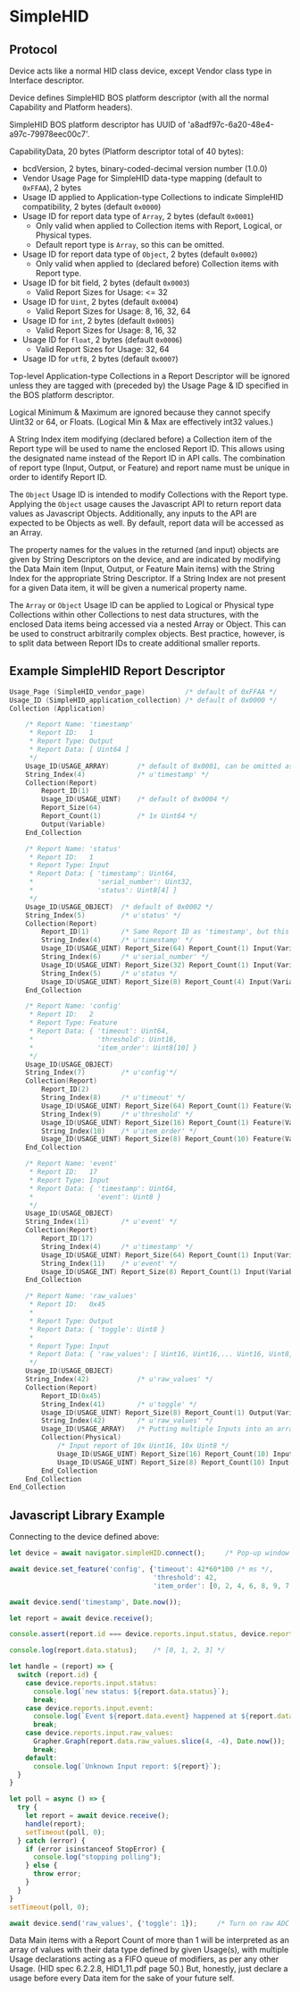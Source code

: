 SimpleHID
=========

Protocol
--------

Device acts like a normal HID class device, except Vendor class type in Interface descriptor.

Device defines SimpleHID BOS platform descriptor (with all the normal Capability
and Platform headers).

SimpleHID BOS platform descriptor has UUID of 'a8adf97c-6a20-48e4-a97c-79978eec00c7'.

CapabilityData, 20 bytes (Platform descriptor total of 40 bytes):
* bcdVersion, 2 bytes, binary-coded-decimal version number (1.0.0)
* Vendor Usage Page for SimpleHID data-type mapping (default to `0xFFAA`), 2 bytes
* Usage ID applied to Application-type Collections to indicate SimpleHID compatibility, 2 bytes (default `0x0000`)
* Usage ID for report data type of `Array`, 2 bytes (default `0x0001`)
    * Only valid when applied to Collection items with Report, Logical, or Physical types.
    * Default report type is `Array`, so this can be omitted.
* Usage ID for report data type of `Object`, 2 bytes (default `0x0002`)
    * Only valid when applied to (declared before) Collection items with Report type.
* Usage ID for bit field, 2 bytes (default `0x0003`)
    * Valid Report Sizes for Usage: <= 32
* Usage ID for `Uint`, 2 bytes (default `0x0004`)
    * Valid Report Sizes for Usage: 8, 16, 32, 64
* Usage ID for `int`, 2 bytes (default `0x0005`)
    * Valid Report Sizes for Usage: 8, 16, 32
* Usage ID for `float`, 2 bytes (default `0x0006`)
    * Valid Report Sizes for Usage: 32, 64
* Usage ID for `utf8`, 2 bytes (default `0x0007`)

Top-level Application-type Collections in a Report Descriptor will be ignored unless
they are tagged with (preceded by) the Usage Page & ID specified in the
BOS platform descriptor.

Logical Minimum & Maximum are ignored because they cannot specify
Uint32 or 64, or Floats. (Logical Min & Max are effectively int32 values.)

A String Index item modifying (declared before) a Collection item of the
Report type will be used to name the enclosed Report ID. This allows
using the designated name instead of the Report ID in API calls. The combination
of report type (Input, Output, or Feature) and report name must be unique
in order to identify Report ID.

The `Object` Usage ID is intended to modify Collections with the Report type.
Applying the `Object` usage causes the Javascript API to return report data
values as Javascript Objects. Additionally, any inputs to the API are expected
to be Objects as well. By default, report data will be accessed as an Array.

The property names for the values in the returned (and input) objects are
given by String Descriptors on the device, and are indicated by modifying
the Data Main item (Input, Output, or Feature Main items) with the String
Index for the appropriate String Descriptor. If a String Index are not
present for a given Data item, it will be given a numerical property name.

The `Array` or `Object` Usage ID can be applied to Logical or Physical type
Collections within other Collections to nest data structures, with the enclosed
Data items being accessed via a nested Array or Object. This can be used
to construct arbitrarily complex objects. Best practice, however, is to
split data between Report IDs to create additional smaller reports.

Example SimpleHID Report Descriptor
-----------------------------------
```c
Usage_Page (SimpleHID_vendor_page)          /* default of 0xFFAA */
Usage_ID (SimpleHID_application_collection) /* default of 0x0000 */
Collection (Application)

    /* Report Name: 'timestamp'
     * Report ID:   1
     * Report Type: Output
     * Report Data: [ Uint64 ]
     */
    Usage_ID(USAGE_ARRAY)       /* default of 0x0001, can be omitted as Array is default */
    String_Index(4)             /* u'timestamp' */
    Collection(Report)
        Report_ID(1)
        Usage_ID(USAGE_UINT)    /* default of 0x0004 */
        Report_Size(64)
        Report_Count(1)         /* 1x Uint64 */
        Output(Variable)
    End_Collection

    /* Report Name: 'status'
     * Report ID:   1
     * Report Type: Input
     * Report Data: { 'timestamp': Uint64,
     *                'serial_number': Uint32,
     *                'status': Uint8[4] }
     */
    Usage_ID(USAGE_OBJECT)  /* default of 0x0002 */
    String_Index(5)         /* u'status' */
    Collection(Report)
        Report_ID(1)        /* Same Report ID as 'timestamp', but this is an Input */
        String_Index(4)     /* u'timestamp' */
        Usage_ID(USAGE_UINT) Report_Size(64) Report_Count(1) Input(Variable)        /* 1x Uint64 */
        String_Index(6)     /* u'serial_number' */
        Usage_ID(USAGE_UINT) Report_Size(32) Report_Count(1) Input(Variable)        /* 1x Uint32 */
        String_Index(5)     /* u'status */
        Usage_ID(USAGE_UINT) Report_Size(8) Report_Count(4) Input(Variable)         /* 4x Uint8 */
    End_Collection

    /* Report Name: 'config'
     * Report ID:   2
     * Report Type: Feature
     * Report Data: { 'timeout': Uint64,
     *                'threshold': Uint16,
     *                'item_order': Uint8[10] }
     */
    Usage_ID(USAGE_OBJECT)
    String_Index(7)         /* u'config'*/
    Collection(Report)
        Report_ID(2)
        String_Index(8)     /* u'timeout' */
        Usage_ID(USAGE_UINT) Report_Size(64) Report_Count(1) Feature(Variable | Volatile)
        String_Index(9)     /* u'threshold' */
        Usage_ID(USAGE_UINT) Report_Size(16) Report_Count(1) Feature(Variable | Volatile)
        String_Index(10)    /* u'item_order' */
        Usage_ID(USAGE_UINT) Report_Size(8) Report_Count(10) Feature(Variable | Volatile)
    End_Collection

    /* Report Name: 'event'
     * Report ID:   17
     * Report Type: Input
     * Report Data: { 'timestamp': Uint64,
     *                'event': Uint8 }
     */
    Usage_ID(USAGE_OBJECT)
    String_Index(11)        /* u'event' */
    Collection(Report)
        Report_ID(17)
        String_Index(4)     /* u'timestamp' */
        Usage_ID(USAGE_UINT) Report_Size(64) Report_Count(1) Input(Variable)
        String_Index(11)    /* u'event' */
        Usage_ID(USAGE_INT) Report_Size(8) Report_Count(1) Input(Variable)
    End_Collection

    /* Report Name: 'raw_values'
     * Report ID:   0x45
     *
     * Report Type: Output
     * Report Data: { 'toggle': Uint8 }
     *
     * Report Type: Input
     * Report Data: { 'raw_values': [ Uint16, Uint16,... Uint16, Uint8, Uint8,... Uint8 ]}
     */
    Usage_ID(USAGE_OBJECT)
    String_Index(42)            /* u'raw_values' */
    Collection(Report)
        Report_ID(0x45)
        String_Index(41)        /* u'toggle' */
        Usage_ID(USAGE_UINT) Report_Size(8) Report_Count(1) Output(Variable | Volatile) /* Output report of 1x Uint8 */
        String_Index(42)        /* u'raw_values' */
        Usage_ID(USAGE_ARRAY)   /* Putting multiple Inputs into an array */
        Collection(Physical)
            /* Input report of 10x Uint16, 10x Uint8 */
            Usage_ID(USAGE_UINT) Report_Size(16) Report_Count(10) Input(Variable | Buffered_Bytes)
            Usage_ID(USAGE_UINT) Report_Size(8) Report_Count(10) Input(Variable | Buffered_Bytes)
        End_Collection
    End_Collection
End_Collection
```
Javascript Library Example
--------------------------
Connecting to the device defined above:
```javascript
let device = await navigator.simpleHID.connect();     /* Pop-up window prompts user to select device */

await device.set_feature('config', {'timeout': 42*60*100 /* ms */,
                                    'threshold': 42,
                                    'item_order': [0, 2, 4, 6, 8, 9, 7, 5, 3, 1]});

await device.send('timestamp', Date.now());

let report = await device.receive();

console.assert(report.id === device.reports.input.status, device.reports.input[report.id]);

console.log(report.data.status);    /* [0, 1, 2, 3] */

let handle = (report) => {
  switch (report.id) {
    case device.reports.input.status:
      console.log(`new status: ${report.data.status}`);
      break;
    case device.reports.input.event:
      console.log(`Event ${report.data.event} happened at ${report.data.timestamp}`);
      break;
    case device.reports.input.raw_values:
      Grapher.Graph(report.data.raw_values.slice(4, -4), Date.now());
      break;
    default:
      console.log(`Unknown Input report: ${report}`);
  }
}

let poll = async () => {
  try {
    let report = await device.receive();
    handle(report);
    setTimeout(poll, 0);
  } catch (error) {
    if (error isinstanceof StopError) {
      console.log("stopping polling");
    } else {
      throw error;
    }
  }
}
setTimeout(poll, 0);

await device.send('raw_values', {'toggle': 1});     /* Turn on raw ADC value reporting. */
```


Data Main items with a Report Count of more than 1 will be interpreted as an
array of values with their data type defined by given Usage(s), with multiple
Usage declarations acting as a FIFO queue of modifiers, as per any other
Usage. (HID spec 6.2.2.8, HID1_11.pdf page 50.) But, honestly, just declare
a usage before every Data item for the sake of your future self.
